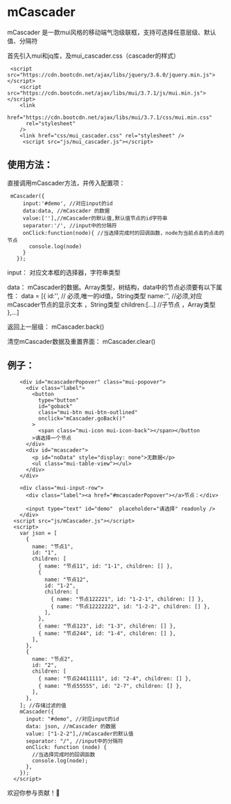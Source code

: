 # mCascader

mCascader 是一款mui风格的移动端气泡级联框，支持可选择任意层级、默认值、分隔符

首先引入mui和jq库，及mui_cascader.css（cascader的样式）
```
 <script src="https://cdn.bootcdn.net/ajax/libs/jquery/3.6.0/jquery.min.js"></script>
    <script src="https://cdn.bootcdn.net/ajax/libs/mui/3.7.1/js/mui.min.js"></script>
    <link
      href="https://cdn.bootcdn.net/ajax/libs/mui/3.7.1/css/mui.min.css"
      rel="stylesheet"
    />
    <link href="css/mui_cascader.css" rel="stylesheet" />
     <script src="js/mui_cascader.js"></script>
```
## 使用方法：
直接调用mCascader方法，并传入配置项：

   ```
    mCascader({
        input:'#demo', //对应input的id
        data:data, //mCascader 的数据
        value:[''],//mCascader的默认值,默认值节点的id字符串
        separator:'/', //input中的分隔符
        onClick:function(node){ //当选择完成时的回调函数，node为当前点击的点击的节点
          console.log(node)
        }
      });
   ```
input：
对应文本框的选择器，字符串类型
      
data：
mCascader的数据。Array类型，树结构，data中的节点必须要有以下属性：
 data = [{
   id:'',  // 必须,唯一的id值，String类型
   name:'', //必须,对应mCascader节点的显示文本 ，String类型
   children:[...] //子节点 ，Array类型
    },...]
      
返回上一层级：
mCascader.back()
      
清空mCascader数据及重置界面：
mCascader.clear()
     
## 例子：
```
    <div id="mcascaderPopover" class="mui-popover">
      <div class="label">
        <button
          type="button"
          id="goback"
          class="mui-btn mui-btn-outlined"
          onclick="mCascader.goBack()"
        >
          <span class="mui-icon mui-icon-back"></span></button
        >请选择一个节点
      </div>
      <div id="mcascader">
        <p id="noData" style="display: none">无数据</p>
        <ul class="mui-table-view"></ul>
      </div>
    </div>

    <div class="mui-input-row">
      <div class="label"><a href="#mcascaderPopover"></a>节点：</div>

      <input type="text" id="demo"  placeholder="请选择" readonly />
    </div>
  <script src="js/mCascader.js"></script>
  <script>
    var json = [
      {
        name: "节点1",
        id: "1",
        children: [
          { name: "节点11", id: "1-1", children: [] },
          {
            name: "节点12",
            id: "1-2",
            children: [
              { name: "节点122221", id: "1-2-1", children: [] },
              { name: "节点12222222", id: "1-2-2", children: [] },
            ],
          },
          { name: "节点123", id: "1-3", children: [] },
          { name: "节点244", id: "1-4", children: [] },
        ],
      },
      {
        name: "节点2",
        id: "2",
        children: [
          { name: "节点24411111", id: "2-4", children: [] },
          { name: "节点55555", id: "2-7", children: [] },
        ],
      },
    ]; //存储过滤的值
    mCascader({
      input: "#demo", //对应input的id
      data: json, //mCascader 的数据
      value: ["1-2-2"],//mCascader的默认值
      separator: "/", //input中的分隔符
      onClick: function (node) {
        //当选择完成时的回调函数
        console.log(node);
      },
    });
  </script>
```


欢迎你参与贡献！👏
